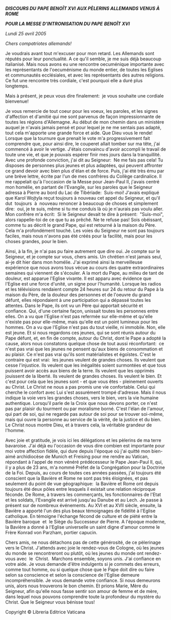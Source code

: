 ***DISCOURS DU*** ***PAPE BENOÎT XVI*** ***AUX PÈLERINS ALLEMANDS VENUS À ROME***

***POUR LA MESSE D'INTRONISATION DU PAPE*** ***BENOÎT XVI***

*Lundi 25 avril 2005*

*Chers compatriotes allemands!*

Je voudrais avant tout m'excuser pour mon retard. Les Allemands sont réputés pour leur ponctualité. A ce qu'il semble, je me suis déjà beaucoup italianisé. Mais nous avons eu une rencontre oecuménique importante avec les représentants de l'oecuménisme du monde entier, de toutes les Eglises et communautés ecclésiales, et avec les représentants des autres religions. Ce fut une rencontre très cordiale, c'est pourquoi elle a duré plus longtemps.

Mais à présent, je peux vous dire finalement:  je vous souhaite une cordiale bienvenue!

Je vous remercie de tout coeur pour les voeux, les paroles, et les signes d'affection et d'amitié qui me sont parvenus de façon impressionnante de toutes les régions d'Allemagne. Au début de mon chemin dans un ministère auquel je n'avais jamais pensé et pour lequel je ne me sentais pas adapté, tout cela m'apporte une grande force et aide. Que Dieu vous le rende! Lorsque que la tournure que prenait le vote m'a progressivement fait comprendre que, pour ainsi dire, le couperet allait tomber sur ma tête, j'ai commencé à avoir le vertige. J'étais convaincu d'avoir accompli le travail de toute une vie, et que je pouvais espérer finir mes jours dans la tranquillité. Avec une profonde conviction, j'ai dit au Seigneur:  Ne me fais pas cela! Tu disposes de personnes plus jeunes et plus adaptées, qui peuvent affronter ce grand devoir avec bien plus d'élan et de force. Puis, j'ai été très ému par une brève lettre, écrite par l'un de mes confrères du Collège cardinalice. Il me rappelait qu'à l'occasion de la Messe pour Jean-Paul II, j'avais centré mon homélie, en partant de l'Evangile, sur les paroles que le Seigneur adressa à Pierre au bord du Lac de Tibériade:  Suis-moi! J'avais expliqué que Karol Wojtyla reçut toujours à nouveau cet appel du Seigneur, et qu'il dut  toujours  à  nouveau renoncer à beaucoup de choses et simplement dire:  oui, je te suis, même si tu me conduis là où je n'aurais pas voulu aller. Mon confrère m'a écrit:  Si le Seigneur devait te dire à présent:  "Suis-moi", alors rappelle-toi de ce que tu as prêché. Ne te refuse pas! Sois obéissant, comme tu as décrit le grand Pape, qui est retourné à la maison du Père. Cela m'a profondément touché. Les voies du Seigneur ne sont pas toujours faciles, mais nous n'avons pas été créés pour la facilité, mais pour les choses grandes, pour le bien.

Ainsi, à la fin, je n'ai pas pu faire autrement que dire oui. Je compte sur le Seigneur, et je compte sur vous, chers amis. Un chrétien n'est jamais seul, ai-je dit hier dans mon homélie. J'ai exprimé ainsi la merveilleuse expérience que nous avons tous vécue au cours des quatre extraordinaires semaines qui viennent de s'écouler. A la mort du Pape, au milieu de tant de douleur, est apparue l'Eglise vivante. Il est apparu avec évidence que l'Eglise est une force d'unité, un signe pour l'humanité. Lorsque les radios et les télévisions rendaient compte 24 heures sur 24 du retour du Pape à la maison du Père, de la douleur des personnes et de l'oeuvre du grand défunt, elles répondaient à une participation qui a dépassé toutes les attentes. Dans le Pape, ils ont vu un Père qui apportait sécurité et confiance. Qui, d'une certaine façon, unissait toutes les personnes entre elles. On a vu que l'Eglise n'est pas refermée sur elle-même et qu'elle n'existe pas pour elle-même, mais qu'elle est un point lumineux pour les hommes. On a vu que l'Eglise n'est pas du tout vieille, ni immobile. Non, elle est jeune. Et si nous regardons ces jeunes, qui se sont réunis autour du Pape défunt, et, en fin de compte, autour du Christ, dont le Pape a adopté la cause, alors nous constatons quelque chose de tout aussi réconfortant:  ce n'est pas vrai que les jeunes ne pensent qu'aux biens de consommation et au plaisir. Ce n'est pas vrai qu'ils sont matérialistes et égoïstes. C'est le contraire qui est vrai:  les jeunes veulent de grandes choses. Ils veulent que cesse l'injustice. Ils veulent que les inégalités soient surmontées et que tous puissent avoir accès aux biens de la terre. Ils veulent que les opprimés jouissent de la liberté. Ils veulent de grandes choses. Ils veulent le bien. Et c'est pour cela que les jeunes sont - et que vous êtes - pleinement ouverts au Christ. Le Christ ne nous a pas promis une vie confortable. Celui qui cherche le confort avec Lui s'est assurément trompé d'adresse. Mais il nous indique la voie vers les grandes choses, vers le bien, vers la vie humaine authentique. Lorsqu'il parle de la Croix que nous devons porter, ce n'est pas par plaisir du tourment ou par moralisme borné. C'est l'élan de l'amour, qui part de soi, qui ne regarde pas autour de soi pour se trouver soi-même, mais qui ouvre la personne au service de la vérité, de la justice et du bien. Le Christ nous montre Dieu, et à travers cela, la véritable grandeur de l'homme.

Avec joie et gratitude, je vois ici les délégations et les pèlerins de ma terre bavaroise. J'ai déjà eu l'occasion de vous dire combien est importante pour moi votre affection fidèle, qui dure depuis l'époque où j'ai quitté mon bien-aimé archidiocèse de Munich et Freising pour me rendre au Vatican, répondant à l'appel de mon vénéré prédécesseur le Pape Jean-Paul II, qui, il y a plus de 23 ans, m'a nommé Préfet de la Congrégation pour la Doctrine de la Foi. Depuis, au cours de toutes ces années passées, j'ai toujours été conscient que la Bavière et Rome ne sont pas très éloignées, et pas seulement du point de vue géographique:  la Bavière et Rome ont depuis toujours été deux pôles entre lesquels il existait une relation réciproque féconde. De Rome, à travers les commerçants, les fonctionnaires de l'Etat et les soldats, l'Evangile est arrivé jusqu'au Danube et au Lech. Je passe à présent sur de nombreux événements. Au XVI et au XVII siècle, ensuite, la Bavière a apporté l'un des plus beaux témoignages de fidélité à l'Eglise catholique. En témoigne l'échange fécond de culture et de piété entre la Bavière baroque  et  le Siège du Successeur de Pierre. A l'époque moderne, la Bavière a donné à l'Eglise universelle un saint digne d'amour comme le Frère Konrad von Parzham, portier capucin.

Chers amis, ne nous détachons pas de cette générosité, de ce pèlerinage vers le Christ. J'attends avec joie le rendez-vous de Cologne, où les jeunes du monde se rencontreront ou plutôt, où les jeunes du monde ont rendez-vous avec  le  Christ.  Marchons ensemble, soyons unis. J'ai confiance en votre aide. Je vous demande d'être indulgents si je commets des erreurs, comme tout homme, ou si quelque chose que le Pape doit dire ou faire selon sa conscience et selon la conscience de l'Eglise demeure incompréhensible. Je vous demande votre confiance. Si nous demeurons unis, alors nous trouverons le bon chemin. Et prions Marie, Mère du Seigneur, afin qu'elle nous fasse sentir son amour de femme et de mère, dans lequel nous pouvons comprendre toute la profondeur du mystère du Christ. Que le Seigneur vous bénisse tous!

Copyright © Libreria Editrice Vaticana